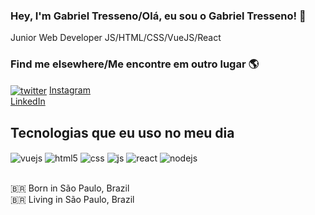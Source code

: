 
### Hey, I'm Gabriel Tresseno/Olá, eu sou o Gabriel Tresseno! 👋

Junior Web Developer 
JS/HTML/CSS/VueJS/React<br>

### Find me elsewhere/Me encontre em outro lugar 🌎

<a href="https://twitter.com/dgtresseno"><img align="center" alt="twitter" src="https://img.shields.io/badge/Twitter-1DA1F2?style=for-the-badge&logo=twitter&logoColor=white" /></a>
[Instagram](https://instagram.com/gabrieltresseno) <br>
[LinkedIn](https://www.linkedin.com/in/gabriel-antunes-tresseno-dos-santos-94112415b/) <br>

## Tecnologias que eu uso no meu dia

<div style="display: inline_block">
  <img align="center" alt="vuejs" src="https://img.shields.io/badge/Vue.js-35495E?style=for-the-badge&logo=vue.js&logoColor=4FC08D" />
  <img align="center" alt="html5" src="https://img.shields.io/badge/HTML5-E34F26?style=for-the-badge&logo=html5&logoColor=white" />
  <img align="center" alt="css" src="https://img.shields.io/badge/CSS3-1572B6?style=for-the-badge&logo=css3&logoColor=white" />
  <img align="center" alt="js" src="https://img.shields.io/badge/JavaScript-F7DF1E?style=for-the-badge&logo=javascript&logoColor=black" />
  <img align="center" alt="react" src="https://img.shields.io/badge/React-20232A?style=for-the-badge&logo=react&logoColor=61DAFB" />
  <img align="center" alt="nodejs" src="https://img.shields.io/badge/Node.js-43853D?style=for-the-badge&logo=node.js&logoColor=white" />
</div><br/>

🇧🇷 Born in São Paulo, Brazil <br>
🇧🇷 Living in São Paulo, Brazil <br>
